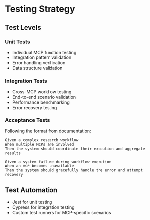 # Testing Strategy

## Test Levels

### Unit Tests
- Individual MCP function testing
- Integration pattern validation
- Error handling verification
- Data structure validation

### Integration Tests
- Cross-MCP workflow testing
- End-to-end scenario validation
- Performance benchmarking
- Error recovery testing

### Acceptance Tests
Following the format from documentation:

```
Given a complex research workflow
When multiple MCPs are involved
Then the system should coordinate their execution and aggregate results

Given a system failure during workflow execution
When an MCP becomes unavailable
Then the system should gracefully handle the error and attempt recovery
```

## Test Automation
- Jest for unit testing
- Cypress for integration testing
- Custom test runners for MCP-specific scenarios